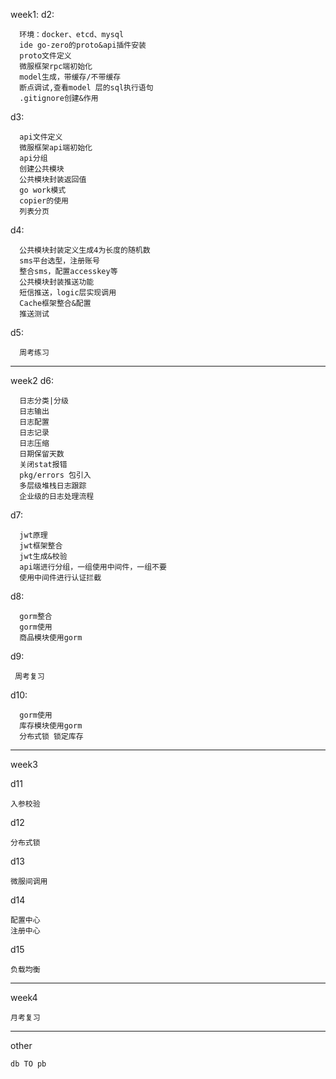 week1:
d2:
```
  环境：docker、etcd、mysql
  ide go-zero的proto&api插件安装
  proto文件定义
  微服框架rpc端初始化
  model生成，带缓存/不带缓存
  断点调试,查看model 层的sql执行语句
  .gitignore创建&作用
```

d3:
```
  api文件定义
  微服框架api端初始化
  api分组
  创建公共模块
  公共模块封装返回值
  go work模式
  copier的使用
  列表分页
```

d4:
```
  公共模块封装定义生成4为长度的随机数
  sms平台选型，注册账号
  整合sms，配置accesskey等
  公共模块封装推送功能
  短信推送，logic层实现调用
  Cache框架整合&配置
  推送测试
```

d5:
```
  周考练习
```

-----------------------
week2
d6:
```
  日志分类|分级
  日志输出
  日志配置
  日志记录
  日志压缩
  日期保留天数
  关闭stat报错
  pkg/errors 包引入
  多层级堆栈日志跟踪
  企业级的日志处理流程
```

d7:
```
  jwt原理
  jwt框架整合
  jwt生成&校验
  api端进行分组，一组使用中间件，一组不要
  使用中间件进行认证拦截
```

d8:
```
  gorm整合
  gorm使用
  商品模块使用gorm
```

d9:
```
 周考复习
```

d10:
```
  gorm使用
  库存模块使用gorm
  分布式锁 锁定库存
```
-----------------------
week3

d11
```
入参校验
```

d12
```
分布式锁
```

d13
```
微服间调用
```

d14
```
配置中心
注册中心
```

d15
```
负载均衡
```

-----------------------
week4
```
月考复习
```

-----------------------
other
```
db TO pb
```

  